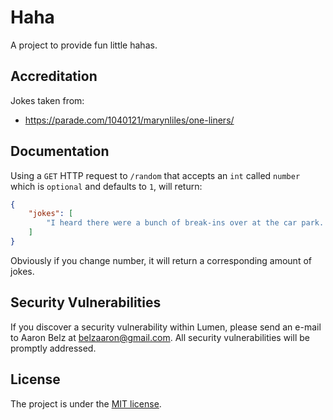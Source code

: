 # Haha

A project to provide fun little hahas.

## Accreditation

Jokes taken from:

- <https://parade.com/1040121/marynliles/one-liners/>

## Documentation

Using a `GET` HTTP request to `/random` that accepts an `int` called `number` which is `optional` and defaults to `1`, will return:

```json
{
    "jokes": [
        "I heard there were a bunch of break-ins over at the car park. That is wrong on so many levels."
    ]
}
```

Obviously if you change number, it will return a corresponding amount of jokes.

## Security Vulnerabilities

If you discover a security vulnerability within Lumen, please send an e-mail to Aaron Belz at belzaaron@gmail.com. All security vulnerabilities will be promptly addressed.

## License

The project is under the [MIT license](https://opensource.org/licenses/MIT).
